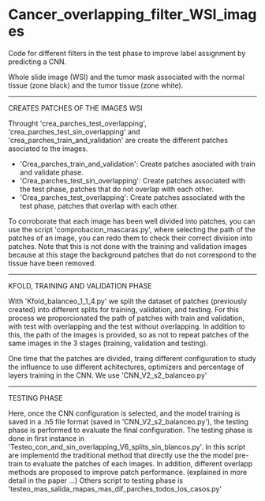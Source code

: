 # Cancer_overlapping_filter_WSI_images

Code for different filters in the test phase to improve label assignment by predicting a CNN.


Whole slide image (WSI) and the tumor mask associated with the normal tissue (zone black) and the tumor tissue (zone white). 

----------------------------------
CREATES PATCHES OF THE IMAGES WSI

Throught 'crea_parches_test_overlapping', 'crea_parches_test_sin_overlapping' and 'crea_parches_train_and_validation' are create the different patches asociated to the images. 
  - 'Crea_parches_train_and_validation': Create patches asociated with train and validate phase. 
  - 'Crea_parches_test_sin_overlapping': Create patches associated with the test phase, patches that do not overlap with each other.
  - 'Crea_parches_test_overlapping': Create patches associated with the test phase, patches that overlap with each other.
  
   To corroborate that each image has been well divided into patches, you can use the script 'comprobacion_mascaras.py', where selecting the path of the patches of an image, you can redo them to check their correct division into patches. 
   Note that this is not done with the training and validation images because at this stage the background patches that do not correspond to the tissue have been removed.
   
-------------------------------------------------
KFOLD, TRAINING AND VALIDATION PHASE

With 'Kfold_balanceo_1_1_4.py' we split the dataset of patches (previously created) into different splits for training, validation, and testing.
For this process we proporcionated the path of patches with train and validation, with test with overlapping and the test without overlapping. In addition to this, the path of the images is provided, so as not to repeat patches of the same images in the 3 stages (training, validation and testing). 

One time that the patches are divided, traing different configuration to study the influence to use different achitectures, optimizers and percentage of layers training in the CNN. We use 'CNN_V2_s2_balanceo.py'

---------------------------------------------
TESTING PHASE

Here, once the CNN configuration is selected, and the model training is saved in a .h5 file format (saved in 'CNN_V2_s2_balanceo.py'), the testing phase is performed to evaluate the final configuration. The testing phase is done in first instance in 'Testeo_con_and_sin_overlapping_V6_splits_sin_blancos.py'. 
In this script are implementd the traditional method that directly use the the model pre-train to evaluate the patches of each images. In addition, different overlapp methods are proposed to improve patch performance. (explained in more detail in the paper ...)
Others script to testing phase is 'testeo_mas_salida_mapas_mas_dif_parches_todos_los_casos.py'
